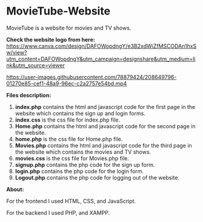 # MovieTube-Website
MovieTube is a website for movies and TV shows.

**Check the website logo from here:**
https://www.canva.com/design/DAFOWopdngY/e3B2xdWiZfMSCODAn1hxSw/view?utm_content=DAFOWopdngY&utm_campaign=designshare&utm_medium=link&utm_source=viewer

https://user-images.githubusercontent.com/78879424/208649796-01270e85-cef1-48a9-96ec-c2a2757e54bd.mp4


**Files description:**
1) **index.php** contains the html and javascript code for the first page in the website which contains the sign up and login forms.
2) **index.css** is the css file for index.php file.
3) **Home.php** contains the html and javascript code for the second page in the website.
4) **home.php** is the css file for Home.php file.
5) **Movies.php** contains the html and javascript code for the third page in the website which contains the movies and TV shows.
6) **movies.css** is the css file for Movies.php file.
7) **signup.php** contains the php code for the sign up form.
8) **login.php** contains the php code for the login form.
9) **Logout.php** contains the php code for logging out of the website.

**About:**


For the frontend I used HTML, CSS, and JavaScript.


For the backend I used PHP, and XAMPP.

